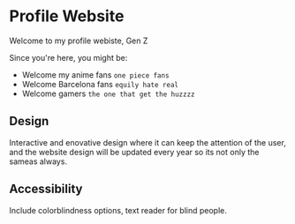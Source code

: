 # Profile Website

Welcome to my profile webiste, Gen Z
<!-- enter your target audience after the comma above -->

Since you're here, you might be: 
- Welcome my anime fans `one piece fans`
- Welcome Barcelona fans `equily hate real`
- Welcome gamers `the one that get the huzzzz`
<!-- make a bulleted list of 3 fictional visitors to your site. Include a few detials about them that could impact how you design for them. For each visitor, assign a task or goal they have for visiting your profile website -->
## Design
Interactive and enovative design where it can keep the attention of the user, and the website design will be updated every year so its not only the sameas always.
## Accessibility
Include colorblindness options, text reader for blind people.
